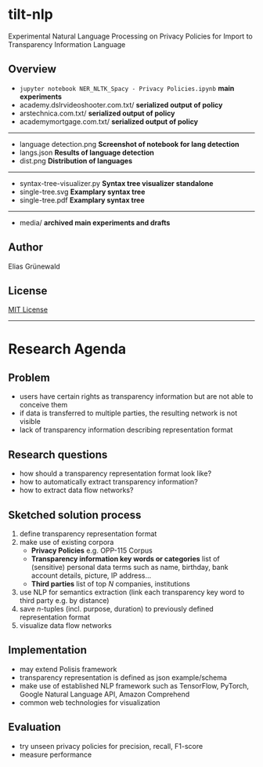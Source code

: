 # tilt-nlp
Experimental Natural Language Processing on Privacy Policies for Import to Transparency Information Language

## Overview
- `jupyter notebook NER_NLTK_Spacy - Privacy Policies.ipynb`  **main experiments**
- academy.dslrvideoshooter.com.txt/ **serialized output of policy**
- arstechnica.com.txt/ **serialized output of policy**
- academymortgage.com.txt/ **serialized output of policy**
---
- language detection.png **Screenshot of notebook for lang detection**
- langs.json **Results of language detection**
- dist.png **Distribution of languages**
---
- syntax-tree-visualizer.py **Syntax tree visualizer standalone**
- single-tree.svg **Examplary syntax tree**
- single-tree.pdf **Examplary syntax tree**
---
- media/ **archived main experiments and drafts**

## Author
Elias Grünewald

## License
[MIT License](LICENSE)


---

# Research Agenda
## Problem
-   users have certain rights as transparency information but are not able to conceive them
-   if data is transferred to multiple parties, the resulting network is not visible
-   lack of transparency information describing representation format

## Research questions
-   how should a transparency representation format look like?
-   how to automatically extract transparency information?
-   how to extract data flow networks?

## Sketched solution process
1.  define transparency representation format
2.  make use of existing corpora
    -   **Privacy Policies** e.g. OPP-115 Corpus
    -   **Transparency information key words or categories** list of
        (sensitive) personal data terms such as name, birthday, bank
        account details, picture, IP address…
    -   **Third parties** list of top *N* companies, institutions
3.  use NLP for semantics extraction (link each transparency key word to
    third party e.g. by distance)
4.  save *n*-tuples (incl. purpose, duration) to previously defined
    representation format
5.  visualize data flow networks

## Implementation
-   may extend Polisis framework
-   transparency representation is defined as json example/schema
-   make use of established NLP framework such as TensorFlow, PyTorch, Google Natural Language API, Amazon Comprehend
-   common web technologies for visualization

## Evaluation
-   try unseen privacy policies for precision, recall, F1-score
-   measure performance
